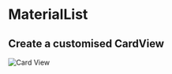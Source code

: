 # MaterialList

## Create a customised CardView
![Card View](https://github.com/eeandrew/MaterialList/blob/master/snapnote-demo.gif)
